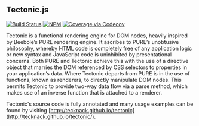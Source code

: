 Tectonic.js
-----------

[![Build Status](https://travis-ci.org/tecknack/tectonic.svg?branch=master)](https://travis-ci.org/tecknack/tectonic)
[![NPM](https://img.shields.io/npm/v/tectonic.js.svg)](https://www.npmjs.com/package/tectonic.js)
[![Coverage via Codecov](https://codecov.io/gh/tecknack/tectonic/branch/master/graph/badge.svg)](https://codecov.io/gh/tecknack/tectonic)

Tectonic is a functional rendering engine for DOM nodes, heavily inspired by
Beebole’s PURE rendering engine. It ascribes to PURE’s unobtusive philosophy,
whereby HTML code is completely free of any application logic or new syntax and
JavaScript code is uninhibited by presentational concerns.
Both PURE and Tectonic achieve this with the use of a directive object that
marries the DOM referenced by CSS selectors to properties in your application’s
data. Where Tectonic departs from PURE is in the use of functions, known as
renderers, to directly manipulate DOM nodes. This permits Tectonic to provide
two-way data flow via a parse method, which makes use of an inverse function
that is attached to a renderer.

Tectonic's source code is fully annotated and many usage examples can be found
by visiting [http://tecknack.github.io/tectonic](http://tecknack.github.io/tectonic/).
